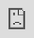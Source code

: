 # ELANGOVAN GOPAL

Updated: Fri 29, Nov 12:50 PM  

**Software Development Engineer (Flutter)**  
(Male, 30 y.o.)  

**Phone:** [9940275422](https://wa.me/919940275422)

**Email:** [elankovanmg@gmail.com](mailto:elankovanmg@gmail.com)

**Website:** [ilailabs.github.io/elankovan-uplers-profile](https://ilailabs.github.io/elankovan-uplers-profile)  

---

<iframe src="https://www.youtube.com/embed/MByqeMBcIss" style="position:absolute; top:0; left:0; width:100%; height:100%;" frameborder="0" allowfullscreen></iframe>

## 1. Summary

I am a **self-employed software developer and consultant** based in Bangalore, with extensive experience collaborating with startups. My expertise lies in building applications end-to-end from scratch, offering a comprehensive understanding of the **Software Development Life Cycle (SDLC)** and adeptly handling client interactions.  

Currently, I work as a **contract developer** and am **open to opportunities** that align with my skill set and experience. I am actively looking for projects where I can contribute to building impactful software solutions and driving business success.

---

## 2. Skills & Competencies

- Flutter Development (Android & iOS)
- End-to-End Application Development
- SDLC & Agile Methodologies
- Client Handling & Stakeholder Communication
- Mobile and Web Application Development
- Startup Technology Consulting
- Blockchain & Web3 Solutions
- API Integration (e.g., ChatGPT APIs)
- Research & Product Design
- Entrepreneurship & Leadership
- Cross-Platform Development
- Technical Documentation & Delivery

---

## 3. Work Experience

### Independent Software Developer & Consultant  
**[Jan '23 – Present]**  

- Collaborated with startups to conceptualize, design, and deliver scalable software solutions.  
- Provided technology consulting to founders and executives, ensuring alignment between business needs and technical implementation.  
- Developed and launched mobile applications for diverse industries, from blockchain wallets to ERP systems.  

---

## 4. Major Projects

### Workflow ERP System  
**[ilaiLabs]**  
- Designed and implemented a **next-gen ERP system** integrating AI algorithms for predictive business insights.  
- Delivered solutions tailored for SMEs, focusing on improving efficiency and decision-making processes.

### Rife Mobile Application  
**[Independent Contractor]**  
- Built a cross-platform app offering **frequency healing therapy** for patients.  
- **Android App:** [Play Store Link](https://play.google.com/store/apps/details?id=com.realrifetechnology.rife_mobile&pcampaignid=web_share)  
- **iOS App:** [App Store Link](https://apps.apple.com/in/app/rife-technology/id6477342956)

### Xaults Wallet  
**[Contract Developer]**  
- Contributed to a **CBDC payment solution**, integrating RBI’s eRupee with advanced blockchain features.  
- **Website:** [Xaults](https://www.xaults.com/)

### AME Wallet  
**[AMEPAY Pvt. Ltd. - Full-time Assocaite]**  
- Developed a **crypto-payment wallet** application, implementing smart contracts for token mint and burn on Ethereum.  
- **App Link:** [AME Wallet](https://appadvice.com/app/ame-wallet/1626692865)

---

## 5. Education

- **M.S. Research Scholar**  
  IIT Madras  

- **B.E. Mechanical Engineering**  
  Thanthai Periyar Govt. Institute of Technology (Anna University)  
  **Graduated:** June 2016  

---

## 6. Professional Journey

- **Self-Employed Software Developer & Consultant**  
  Bangalore | Present  

- **Software Developer**  
  AMEPAY Pvt. Ltd. | Oct '21 – Jan '23  

- **Technology Consultant**  
  ilaiLabs | Present  

---

## 7. Current Availability

I am currently seeking **projects or roles** that leverage my skills and experience in **Flutter development**, **startup consulting**, and **end-to-end software delivery**. Open to both short-term contracts and long-term collaborations.  

Feel free to reach out via email or phone to discuss opportunities.  

---
```

